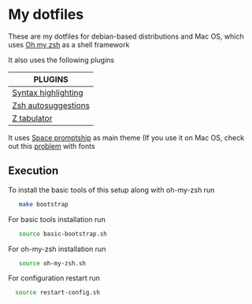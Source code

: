 # My dotfiles

These are my dotfiles for debian-based distributions and Mac OS, which uses [Oh my zsh](https://github.com/robbyrussell/oh-my-zsh/) as a shell framework

It also uses the following plugins

| PLUGINS |
| ------- |
| [Syntax highlighting](https://github.com/zsh-users/zsh-syntax-highlighting) |
| [Zsh autosuggestions](https://github.com/zsh-users/zsh-autosuggestions) |
| [Z tabulator](https://github.com/junegunn/fzf) |

It uses [Space promptship](https://github.com/denysdovhan/spaceship-prompt) as main theme
(If you use it on Mac OS, check out this [problem](https://github.com/powerline/fonts/issues/248#issuecomment-350831564) with fonts

## Execution

To install the basic tools of this setup along with oh-my-zsh run

```sh
   make bootstrap
```

For basic tools installation run

```sh
   source basic-bootstrap.sh
```

For oh-my-zsh installation run

```sh
   source oh-my-zsh.sh
```

For configuration restart run

```sh
  source restart-config.sh
```


